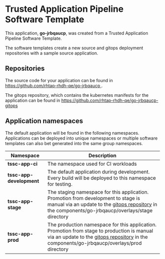 # Trusted Application Pipeline Software Template

This application, **go-jrbqaucp**, was created from a Trusted Application Pipeline Software Template.

The software templates create a new source and gitops deployment repositories with a sample source application. 

## Repositories

The source code for your application can be found in [https://github.com/rhtap-rhdh-qe/go-jrbqaucp ](https://github.com/rhtap-rhdh-qe/go-jrbqaucp ).
 
The gitops repository, which contains the kubernetes manifests for the application can be found in 
[https://github.com/rhtap-rhdh-qe/go-jrbqaucp-gitops ](https://github.com/rhtap-rhdh-qe/go-jrbqaucp-gitops ) 

## Application namespaces 

The default application will be found in the following namespaces. Applications can be deployed into unique namespaces or multiple software templates can also bet generated into the same group namespaces.  

|  Namespace   |  Description   |  
| -------- | -------- |
| **tssc-app-ci** | The namespace used for CI workloads |
| **tssc-app-development** | The default application during development. Every build will be deployed to this namespace for testing. |
| **tssc-app-stage** | The staging namespace for this application. Promotion from development to stage is manual via an update to the [gitops repository](https://github.com/rhtap-rhdh-qe/go-jrbqaucp-gitops ) in the components/go-jrbqaucp/overlays/stage directory |
| **tssc-app-prod** | The production namespace for this application. Promotion from stage to production is manual via an update to the [gitops repository](https://github.com/rhtap-rhdh-qe/go-jrbqaucp-gitops ) in the components/go-jrbqaucp/overlays/prod directory |